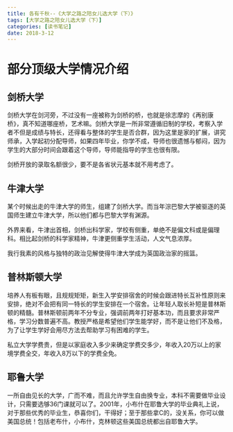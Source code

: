 ```yaml
---
title: 各有千秋--《大学之路之陪女儿选大学（下）》
tags: [大学之路之陪女儿选大学（下）]
categories: [读书笔记]
date: 2018-3-12
---
```




# 部分顶级大学情况介绍


## 剑桥大学

剑桥大学在剑河旁，不过没有一座被称为剑桥的桥，也就是徐志摩的《再别康桥》，真不知道哪座桥，艺术嘛。剑桥大学是一所非常遵循旧制的学校，考察入学者不但是成绩与特长，还得看与整体的学生是否合群，因为这里是家的扩展，讲究师承，入学起初分配导师，如果四年毕业，你学不成，导师也很遗憾与郁闷，因为学生的大部分时间会跟着这个导师，导师能指导的学生也很有限。

剑桥开放的录取名额很少，要不是各省状元基本就不用考虑了。

## 牛津大学

某个时候出走的牛津大学的师生，组建了剑桥大学。而当年淙巴黎大学被驱逐的英国师生建立牛津大学，所以他们都与巴黎大学有渊源。

外界来看，牛津出首相，剑桥出科学家，学校有侧重，单绝不是偏文科或是偏理科。相比起剑桥的科学家精神，牛津更侧重学生活动，人文气息浓厚。

我行我素的风格与独特的政治见解使得牛津大学成为英国政治家的摇篮。

## 普林斯顿大学

培养人有板有眼，且规规矩矩，新生入学安排宿舍的时候会跟进特长互补性原则来安排，绝对不会把有同一特长的学生安排在一个宿舍。让年轻人取长补短是普林斯顿的精髓。普林斯顿前两年不分专业，强调前两年打好基本功，而且要求非常严格，学习分数普遍不高。教授严格是希望他们学生能学好，而不是让他们不及格，为了让学生学好会用尽方法去帮助学习有困难的学生。

私立大学学费贵，但是以家庭收入多少来确定学费交多少，年收入20万以上的家境学费全交，年收入8万以下的学费全免。

## 耶鲁大学

一所自由见长的大学，广而不难，而且允许学生自由换专业，本科不需要做毕业设计，只需要选够36门课就可以了。2001年，小布什在耶鲁大学的毕业典礼上说，对于那些优秀的毕业生，恭喜你们，干得好；至于那些拿C的，没关系，你可以做美国总统！包括老布什，小布什，克林顿这些美国总统都出自耶鲁大学。